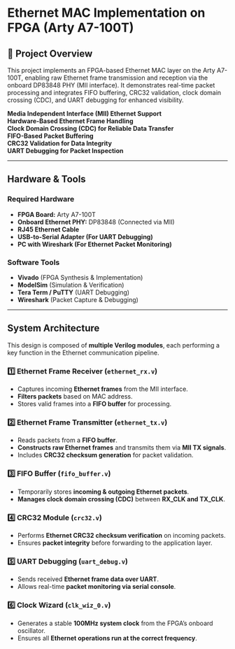 # Ethernet MAC Implementation on FPGA (Arty A7-100T)

## 📌 Project Overview  
This project implements an FPGA-based Ethernet MAC layer on the Arty A7-100T, enabling raw Ethernet frame transmission and reception via the onboard DP83848 PHY (MII interface). It demonstrates real-time packet processing and integrates FIFO buffering, CRC32 validation, clock domain crossing (CDC), and UART debugging for enhanced visibility.  

 **Media Independent Interface (MII) Ethernet Support**  
 **Hardware-Based Ethernet Frame Handling**  
 **Clock Domain Crossing (CDC) for Reliable Data Transfer**  
 **FIFO-Based Packet Buffering**  
 **CRC32 Validation for Data Integrity**  
 **UART Debugging for Packet Inspection**  

---

##  **Hardware & Tools**
### **Required Hardware**
- **FPGA Board:** Arty A7-100T  
- **Onboard Ethernet PHY:** DP83848 (Connected via MII)  
- **RJ45 Ethernet Cable**  
- **USB-to-Serial Adapter (For UART Debugging)**  
- **PC with Wireshark (For Ethernet Packet Monitoring)**  

###  **Software Tools**
- **Vivado** (FPGA Synthesis & Implementation)  
- **ModelSim** (Simulation & Verification)  
- **Tera Term / PuTTY** (UART Debugging)  
- **Wireshark** (Packet Capture & Debugging)  

---

## **System Architecture**
This design is composed of **multiple Verilog modules**, each performing a key function in the Ethernet communication pipeline.

### **1️⃣ Ethernet Frame Receiver (`ethernet_rx.v`)**
- Captures incoming **Ethernet frames** from the MII interface.  
- **Filters packets** based on MAC address.  
- Stores valid frames into a **FIFO buffer** for processing.  

### **2️⃣ Ethernet Frame Transmitter (`ethernet_tx.v`)**
- Reads packets from a **FIFO buffer**.  
- **Constructs raw Ethernet frames** and transmits them via **MII TX signals**.  
- Includes **CRC32 checksum generation** for packet validation.  

### **3️⃣ FIFO Buffer (`fifo_buffer.v`)**
- Temporarily stores **incoming & outgoing Ethernet packets**.  
- **Manages clock domain crossing (CDC)** between **RX_CLK and TX_CLK**.  

### **4️⃣ CRC32 Module (`crc32.v`)**
- Performs **Ethernet CRC32 checksum verification** on incoming packets.  
- Ensures **packet integrity** before forwarding to the application layer.  

### **5️⃣ UART Debugging (`uart_debug.v`)**
- Sends received **Ethernet frame data over UART**.  
- Allows real-time **packet monitoring via serial console**.  

### **6️⃣ Clock Wizard (`clk_wiz_0.v`)**
- Generates a stable **100MHz system clock** from the FPGA’s onboard oscillator.  
- Ensures all **Ethernet operations run at the correct frequency**.  


